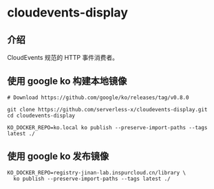 cloudevents-display
===

介绍
---

CloudEvents 规范的 HTTP 事件消费者。

使用 google ko 构建本地镜像
---

```
# Download https://github.com/google/ko/releases/tag/v0.8.0

git clone https://github.com/serverless-x/cloudevents-display.git
cd cloudevents-display

KO_DOCKER_REPO=ko.local ko publish --preserve-import-paths --tags latest ./
```

使用 google ko 发布镜像
---

```
KO_DOCKER_REPO=registry-jinan-lab.inspurcloud.cn/library \
  ko publish --preserve-import-paths --tags latest ./
```
